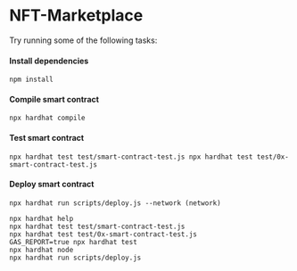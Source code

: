 # NFT-Marketplace


Try running some of the following tasks:

#### Install dependencies
```
npm install
```
#### Compile smart contract
```
npx hardhat compile
```
#### Test smart contract
```
npx hardhat test test/smart-contract-test.js npx hardhat test test/0x-smart-contract-test.js

```
#### Deploy smart contract 
```
npx hardhat run scripts/deploy.js --network (network) 
```

```shell
npx hardhat help
npx hardhat test test/smart-contract-test.js
npx hardhat test test/0x-smart-contract-test.js
GAS_REPORT=true npx hardhat test
npx hardhat node
npx hardhat run scripts/deploy.js
```
